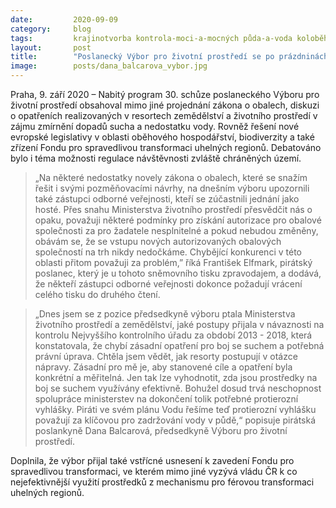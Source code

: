 ```yaml
---
date:         2020-09-09
category:     blog
tags:         krajinotvorba kontrola-moci-a-mocných půda-a-voda koloběh-vody sucho
layout:       post
title:        "Poslanecký Výbor pro životní prostředí se po prázdninách vrátil k odpadové legislativě a boji proti suchu"
image:        posts/dana_balcarova_vybor.jpg
---
```



Praha, 9. září 2020 – Nabitý program 30. schůze poslaneckého Výboru pro životní prostředí obsahoval mimo jiné projednání zákona o obalech, diskuzi o opatřeních realizovaných v resortech zemědělství a životního prostředí v zájmu zmírnění dopadů sucha a nedostatku vody. Rovněž řešení nové evropské legislativy v oblasti oběhového hospodářství, biodiverzity a také zřízení Fondu pro spravedlivou transformaci uhelných regionů. Debatováno bylo i téma možnosti regulace návštěvnosti zvláště chráněných území.


> „Na některé nedostatky novely zákona o obalech, které se snažím řešit i svými pozměňovacími návrhy, na dnešním výboru upozornili také zástupci odborné veřejnosti, kteří se zúčastnili jednání jako hosté. Přes snahu Ministerstva životního prostředí přesvědčit nás o opaku, považuji některé podmínky pro získání autorizace pro obalové společnosti za pro žadatele nesplnitelné a pokud nebudou změněny, obávám se, že se vstupu nových autorizovaných obalových společností na trh nikdy nedočkáme. Chybějící konkurenci v této oblasti přitom považuji za problém,” říká František Elfmark, pirátský poslanec, který je u tohoto sněmovního tisku zpravodajem, a dodává, že někteří zástupci odborné veřejnosti dokonce požadují vrácení celého tisku do druhého čtení.


> „Dnes jsem se z pozice předsedkyně výboru ptala Ministerstva životního prostředí a zemědělství, jaké postupy přijala v návaznosti na kontrolu Nejvyššího kontrolního úřadu za období 2013 - 2018, která konstatovala, že chybí zásadní opatření pro boj se suchem a potřebná právní úprava. Chtěla jsem vědět, jak resorty postupují v otázce nápravy. Zásadní pro mě je, aby stanovené cíle a opatření byla konkrétní a měřitelná. Jen tak lze vyhodnotit, zda jsou prostředky na boj se suchem využívány efektivně. Bohužel dosud trvá neschopnost spolupráce ministerstev na dokončení tolik potřebné protierozní vyhlášky. Piráti ve svém plánu Vodu řešíme teď protierozní vyhlášku považují za klíčovou pro zadržování vody v půdě,“  popisuje pirátská poslankyně Dana Balcarová, předsedkyně Výboru pro životní prostředí.


Doplnila, že výbor přijal také vstřícné usnesení k zavedení Fondu pro spravedlivou transformaci, ve kterém mimo jiné vyzývá vládu ČR k co nejefektivnější využití prostředků z mechanismu pro férovou transformaci uhelných regionů. 

